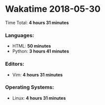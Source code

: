# Wakatime 2018-05-30

Time Total: **4 hours 31 minutes**

### Languages:
- HTML: **50 minutes** 
- Python: **3 hours 41 minutes** 

### Editors:
- Vim: **4 hours 31 minutes** 

### Operating Systems:
- Linux: **4 hours 31 minutes** 

